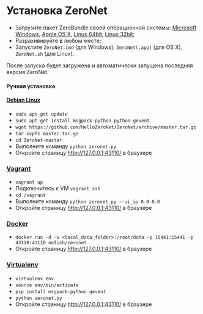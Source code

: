 # Установка ZeroNet

* Загрузите пакет ZeroBundle своей операционной системы: [Microsoft Windows](https://github.com/HelloZeroNet/ZeroBundle/releases/download/0.1.1/ZeroBundle-v0.1.1.zip), [Apple OS X](https://github.com/HelloZeroNet/ZeroBundle/releases/download/0.1.1/ZeroBundle-mac-v0.1.1.zip), [Linux 64bit](https://github.com/HelloZeroNet/ZeroBundle/releases/download/0.1.1/ZeroBundle-linux64-v0.1.1.tar.gz), [Linux 32bit](https://github.com/HelloZeroNet/ZeroBundle/releases/download/0.1.1/ZeroBundle-linux32-v0.1.1.tar.gz);
* Разрахивируйте в любом месте;
* Запустите `ZeroNet.cmd` (для Windows), `ZeroNet(.app)` (для OS X), `ZeroNet.sh` (для Linux).

После запуска будет загружена и автоматически запущена последняя версия ZeroNet.

#### Ручная установка 
#### [Debian Linux](https://www.debian.org/)

* `sudo apt-get update`
* `sudo apt-get install msgpack-python python-gevent`
* `wget https://github.com/HelloZeroNet/ZeroNet/archive/master.tar.gz`
* `tar xvpfz master.tar.gz`
* `cd ZeroNet-master`
* Выполните команду `python zeronet.py`
* Откройте страницу http://127.0.0.1:43110/ в браузере

### [Vagrant](https://www.vagrantup.com/)

* `vagrant up`
* Подключитесь к VM `vagrant ssh`
* `cd /vagrant`
* Выполните команду `python zeronet.py --ui_ip 0.0.0.0`
* Откройте страницу http://127.0.0.1:43110/ в браузере

### [Docker](https://www.docker.com/)
* `docker run -d -v <local_data_folder>:/root/data -p 15441:15441 -p 43110:43110 nofish/zeronet`
* Откройте страницу http://127.0.0.1:43110/ в браузере

### [Virtualenv](https://virtualenv.readthedocs.org/en/latest/)

* `virtualenv env`
* `source env/bin/activate`
* `pip install msgpack-python gevent`
* `python zeronet.py`
* Откройте страницу http://127.0.0.1:43110/ в браузере
 
